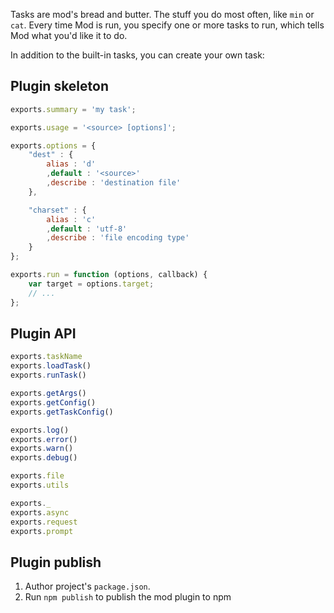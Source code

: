 Tasks are mod's bread and butter. The stuff you do most often, like `min` or `cat`. Every time Mod is run, you specify one or more tasks to run, which tells Mod what you'd like it to do.

In addition to the built-in tasks, you can create your own task:

## Plugin skeleton
```js
exports.summary = 'my task';

exports.usage = '<source> [options]';

exports.options = {
    "dest" : {
        alias : 'd'
        ,default : '<source>'
        ,describe : 'destination file'
    },

    "charset" : {
        alias : 'c'
        ,default : 'utf-8'
        ,describe : 'file encoding type'
    }
};

exports.run = function (options, callback) {
    var target = options.target;
    // ...
};
```

## Plugin API
```js
exports.taskName
exports.loadTask()
exports.runTask()

exports.getArgs()
exports.getConfig()
exports.getTaskConfig()

exports.log()
exports.error()
exports.warn()
exports.debug()

exports.file
exports.utils

exports._
exports.async
exports.request
exports.prompt
```


## Plugin publish
1. Author project's `package.json`.
1. Run `npm publish` to publish the mod plugin to npm
